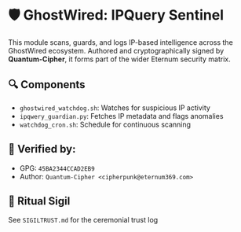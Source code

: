 # 🛡️ GhostWired: IPQuery Sentinel

This module scans, guards, and logs IP-based intelligence across the GhostWired ecosystem. Authored and cryptographically signed by **Quantum-Cipher**, it forms part of the wider Eternum security matrix.

## 🔍 Components
- `ghostwired_watchdog.sh`: Watches for suspicious IP activity
- `ipqwery_guardian.py`: Fetches IP metadata and flags anomalies
- `watchdog_cron.sh`: Schedule for continuous scanning

## 🔐 Verified by:
- GPG: `45BA2344CCAD2EB9`
- Author: `Quantum-Cipher <cipherpunk@eternum369.com>`

## 🔁 Ritual Sigil
See `SIGILTRUST.md` for the ceremonial trust log
